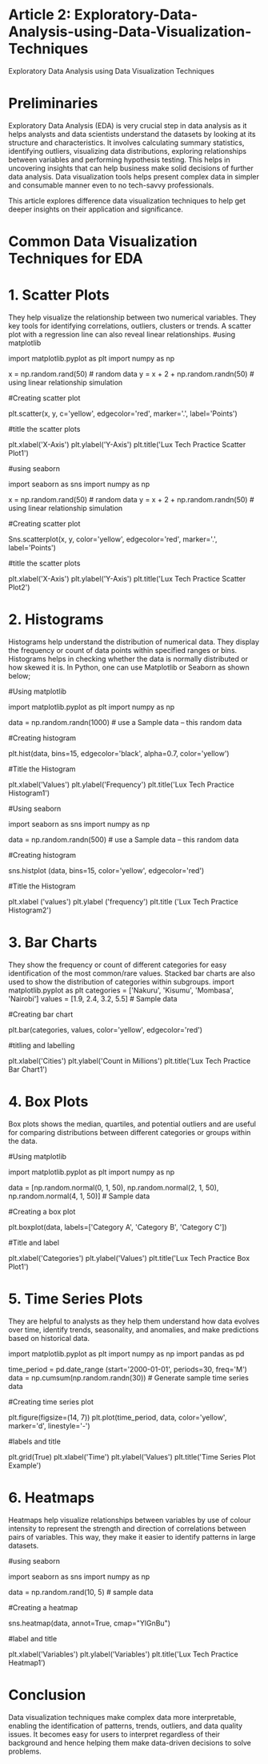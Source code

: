 # Article 2: Exploratory-Data-Analysis-using-Data-Visualization-Techniques

Exploratory Data Analysis using Data Visualization Techniques


# **Preliminaries**

Exploratory Data Analysis (EDA) is very crucial step in data analysis as it helps analysts and data scientists understand the datasets by looking at its structure and characteristics. It involves calculating summary statistics, identifying outliers, visualizing data distributions, exploring relationships between variables and performing hypothesis testing. This helps in uncovering insights that can help business make solid decisions of further data analysis. Data visualization tools helps present complex data in simpler and consumable manner even to no tech-savvy professionals. 

This article explores difference data visualization techniques to help get deeper insights on their application and significance. 

# **Common Data Visualization Techniques for EDA**


# **1. Scatter Plots**

They help visualize the relationship between two numerical variables. They key tools for identifying correlations, outliers, clusters or trends. A scatter plot with a regression line can also reveal linear relationships.
#using matplotlib

import matplotlib.pyplot as plt
import numpy as np

x = np.random.rand(50) # random data
y = x + 2 + np.random.randn(50)  # using linear relationship simulation

#Creating scatter plot

plt.scatter(x, y, c='yellow', edgecolor='red', marker='.', label='Points')

#title the scatter plots

plt.xlabel('X-Axis')
plt.ylabel('Y-Axis')
plt.title('Lux Tech Practice Scatter Plot1')


#using seaborn

import seaborn as sns
import numpy as np

x = np.random.rand(50) # random data
y = x + 2 + np.random.randn(50)  # using linear relationship simulation

#Creating scatter plot

Sns.scatterplot(x, y, color='yellow', edgecolor='red', marker='.', label='Points')

#title the scatter plots

plt.xlabel('X-Axis')
plt.ylabel('Y-Axis')
plt.title('Lux Tech Practice Scatter Plot2')

# **2. Histograms**

Histograms help understand the distribution of numerical data. They display the frequency or count of data points within specified ranges or bins. Histograms helps in checking whether the data is normally distributed or how skewed it is.
In Python, one can use Matplotlib or Seaborn as shown below;

#Using matplotlib

import matplotlib.pyplot as plt
import numpy as np

data = np.random.randn(1000)  # use a Sample data – this random data


#Creating histogram

plt.hist(data, bins=15, edgecolor='black', alpha=0.7, color='yellow')

#Title the Histogram

plt.xlabel('Values')
plt.ylabel('Frequency')
plt.title('Lux Tech Practice Histogram1')


#Using seaborn

import seaborn as sns
import numpy as np

data = np.random.randn(500) # use a Sample data – this random data

#Creating histogram

sns.histplot (data, bins=15, color='yellow', edgecolor='red')

#Title the Histogram

plt.xlabel ('values')
plt.ylabel ('frequency')
plt.title ('Lux Tech Practice Histogram2')


# **3. Bar Charts**

They show the frequency or count of different categories for easy identification of the most common/rare values. Stacked bar charts are also used to show the distribution of categories within subgroups.
import matplotlib.pyplot as plt
categories = ['Nakuru', 'Kisumu', 'Mombasa', 'Nairobi']
values = [1.9, 2.4, 3.2, 5.5] # Sample data

#Creating bar chart

plt.bar(categories, values, color='yellow', edgecolor='red')

#titling and labelling 

plt.xlabel('Cities')
plt.ylabel('Count in Millions')
plt.title('Lux Tech Practice Bar Chart1')

# **4. Box Plots**

Box plots shows the median, quartiles, and potential outliers and are useful for comparing distributions between different categories or groups within the data.

#Using matplotlib

import matplotlib.pyplot as plt
import numpy as np

data = [np.random.normal(0, 1, 50), np.random.normal(2, 1, 50), np.random.normal(4, 1, 50)] # Sample data

#Creating a box plot

plt.boxplot(data, labels=['Category A', 'Category B', 'Category C'])

#Title and label

plt.xlabel('Categories')
plt.ylabel('Values')
plt.title('Lux Tech Practice Box Plot1')

# **5. Time Series Plots**

They are helpful to analysts as they help them understand how data evolves over time, identify trends, seasonality, and anomalies, and make predictions based on historical data.

import matplotlib.pyplot as plt
import numpy as np
import pandas as pd

time_period = pd.date_range (start='2000-01-01', periods=30, freq='M')
data = np.cumsum(np.random.randn(30)) # Generate sample time series data


#Creating time series plot

plt.figure(figsize=(14, 7))
plt.plot(time_period, data, color='yellow', marker='d', linestyle='-')

#labels and title

plt.grid(True)
plt.xlabel('Time')
plt.ylabel('Values')
plt.title('Time Series Plot Example')

# **6. Heatmaps**

Heatmaps help visualize relationships between variables by use of colour intensity to represent the strength and direction of correlations between pairs of variables. This way, they make it easier to identify patterns in large datasets.

#using seaborn

import seaborn as sns
import numpy as np

data = np.random.rand(10, 5)  # sample data

#Creating a heatmap 

sns.heatmap(data, annot=True, cmap="YlGnBu")

#label and title

plt.xlabel('Variables')
plt.ylabel('Variables')
plt.title('Lux Tech Practice Heatmap1’)


# **Conclusion**

Data visualization techniques make complex data more interpretable, enabling the identification of patterns, trends, outliers, and data quality issues. It becomes easy for users to interpret regardless of their background and hence helping them make data-driven decisions to solve problems. 

